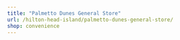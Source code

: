 ```yaml
---
title: "Palmetto Dunes General Store"
url: /hilton-head-island/palmetto-dunes-general-store/
shop: convenience
---
```

